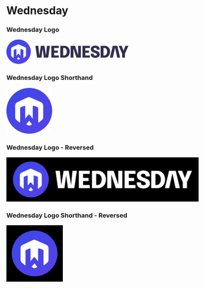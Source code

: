 # Wednesday

### Wednesday Logo

![Wednesday logo](../../.gitbook/assets/wednesday_logo.svg)

### Wednesday Logo Shorthand

![Wednesday Logo Shorthand](../../.gitbook/assets/logo-for-darkmode.png)

### Wednesday Logo - Reversed

![Wednesday logo - Reversed](../../.gitbook/assets/logo-+-wordmark-black-bg-2x.png)

### Wednesday Logo Shorthand - Reversed

![Wednesday Logo Shorthand - Reversed](../../.gitbook/assets/logo-with-black-bg.png)

